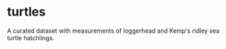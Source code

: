 # turtles
A curated dataset with measurements of loggerhead and Kemp's ridley sea turtle hatchlings.
